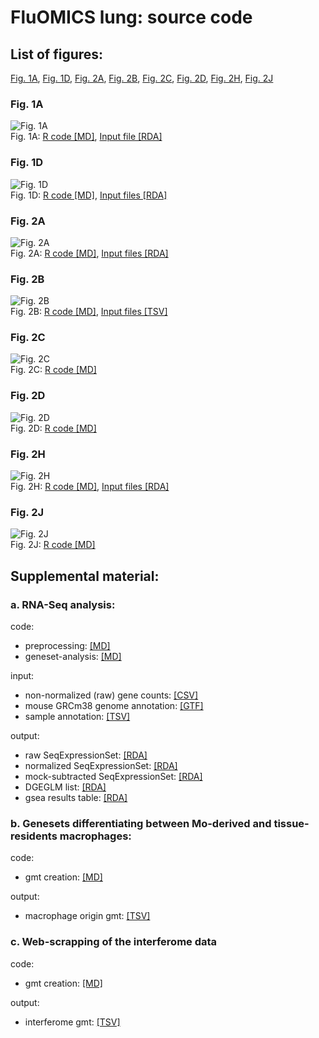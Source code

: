 # FluOMICS lung: source code #

## List of figures:
[Fig. 1A](#fig-1a), [Fig. 1D](#fig-1d), [Fig. 2A](#fig-2a), [Fig. 2B](#fig-2b), [Fig. 2C](#fig-2c), [Fig. 2D](#fig-2d), [Fig. 2H](#fig-2h), [Fig. 2J](#fig-2j)  

### Fig. 1A
![Fig. 1A](figure/Fig1A.png)  
Fig. 1A: [R code [MD]](code/20190408_Fluomics.fig1a.md), [Input file [RDA]](output/fluomics.gseaOutput.RData)  

### Fig. 1D
![Fig. 1D](figure/Fig1D.png)  
Fig. 1D: [R code [MD]](code/20190408_Fluomics.fig1d.md), [Input files [RDA]](output/fluomics.gseaOutput.RData)  

### Fig. 2A
![Fig. 2A](figure/Fig2A.png)  
Fig. 2A: [R code [MD]](code/20190412_Fluomics.fig2a.md), [Input files [RDA]](output/fluomics.seqSetRaw.RData)  

### Fig. 2B
![Fig. 2B](figure/Fig2B.png)  
Fig. 2B: [R code [MD]](code/20190412_Fluomics.fig2b.md), [Input files [TSV]](utils/Macrophage.gmt)  

### Fig. 2C
![Fig. 2C](figure/Fig2C.png)  
Fig. 2C: [R code [MD]](code/20190423_Fluomics.fig2c.md)  
  
### Fig. 2D
![Fig. 2D](figure/Fig2D.png)  
Fig. 2D: [R code [MD]](code/20190423_Fluomics.fig2d.md)  
  
### Fig. 2H
![Fig. 2H](figure/Fig2H.png)  
Fig. 2H: [R code [MD]](code/20190425_Fluomics.fig2h.md), [Input files [RDA]](output/dream.gseaOutput.nakaya.RData)  

### Fig. 2J
![Fig. 2J](figure/Fig2J.png)  
Fig. 2J: [R code [MD]](code/20190506_Fluomics.fig2j.md)  

## Supplemental material:

### a. RNA-Seq analysis:
code:  
- preprocessing: [[MD]](code/20190402_Fluomics.preprocessing.md)  
- geneset-analysis: [[MD]](code/20190408_Fluomics.geneset_analysis.md)  
  
input:  
- non-normalized (raw) gene counts: [[CSV]](input/lung.genecounts.csv)  
- mouse GRCm38 genome annotation: [[GTF]](input/genes.gtf)  
- sample annotation: [[TSV]](input/SraRunTable.txt)  
  
output:  
- raw SeqExpressionSet: [[RDA]](output/fluomics.seqSetRaw.RData)  
- normalized SeqExpressionSet: [[RDA]](output/fluomics.seqSet.RData)  
- mock-subtracted SeqExpressionSet: [[RDA]](output/fluomics.seqSetBaselined.RData)  
- DGEGLM list: [[RDA]](output/fluomics.fits.RData)  
- gsea results table: [[RDA]](output/fluomics.gseaOutput.RData)  
  
### b. Genesets differentiating between Mo-derived and tissue-residents macrophages:
code:  
- gmt creation: [[MD]](code/20190415_Fluomics.mdm_vs_trm.md)  
  
output:  
- macrophage origin gmt: [[TSV]](utils/Macrophage.gmt)  
  
### c. Web-scrapping of the interferome data
code:  
- gmt creation: [[MD]](code/20190426_Fluomics.interferome.md)  
  
output:  
- interferome gmt: [[TSV]](utils/interferome.gmt)

